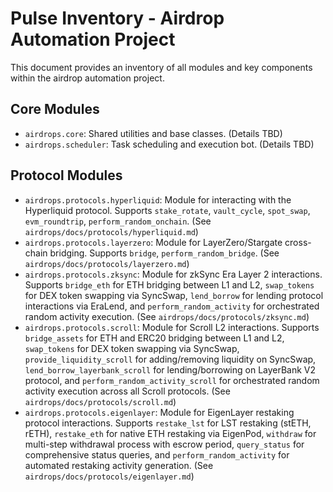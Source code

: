 # Pulse Inventory - Airdrop Automation Project

This document provides an inventory of all modules and key components within the airdrop automation project.

## Core Modules
*   `airdrops.core`: Shared utilities and base classes. (Details TBD)
*   `airdrops.scheduler`: Task scheduling and execution bot. (Details TBD)

## Protocol Modules
*   `airdrops.protocols.hyperliquid`: Module for interacting with the Hyperliquid protocol. Supports `stake_rotate`, `vault_cycle`, `spot_swap`, `evm_roundtrip`, `perform_random_onchain`. (See `airdrops/docs/protocols/hyperliquid.md`)
*   `airdrops.protocols.layerzero`: Module for LayerZero/Stargate cross-chain bridging. Supports `bridge`, `perform_random_bridge`. (See `airdrops/docs/protocols/layerzero.md`)
*   `airdrops.protocols.zksync`: Module for zkSync Era Layer 2 interactions. Supports `bridge_eth` for ETH bridging between L1 and L2, `swap_tokens` for DEX token swapping via SyncSwap, `lend_borrow` for lending protocol interactions via EraLend, and `perform_random_activity` for orchestrated random activity execution. (See `airdrops/docs/protocols/zksync.md`)
*   `airdrops.protocols.scroll`: Module for Scroll L2 interactions. Supports `bridge_assets` for ETH and ERC20 bridging between L1 and L2, `swap_tokens` for DEX token swapping via SyncSwap, `provide_liquidity_scroll` for adding/removing liquidity on SyncSwap, `lend_borrow_layerbank_scroll` for lending/borrowing on LayerBank V2 protocol, and `perform_random_activity_scroll` for orchestrated random activity execution across all Scroll protocols. (See `airdrops/docs/protocols/scroll.md`)
*   `airdrops.protocols.eigenlayer`: Module for EigenLayer restaking protocol interactions. Supports `restake_lst` for LST restaking (stETH, rETH), `restake_eth` for native ETH restaking via EigenPod, `withdraw` for multi-step withdrawal process with escrow period, `query_status` for comprehensive status queries, and `perform_random_activity` for automated restaking activity generation. (See `airdrops/docs/protocols/eigenlayer.md`)